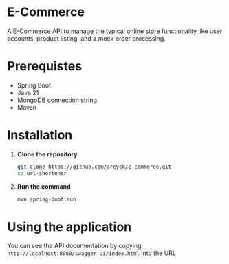 # E-Commerce
A E-Commerce API to manage the typical online store functionality like user accounts, product listing, and a mock order processing.
# Prerequistes
* Spring Boot
* Java 21
* MongoDB connection string
* Maven
# Installation
1. **Clone the repository**
   ```bash
   git clone https://github.com/arcyck/e-commerce.git
   cd url-shortener
2. **Run the command**
    ```bash
    mvn spring-boot:run
# Using the application
You can see the API documentation by copying `http://localhost:8080/swagger-ui/index.html` into the URL